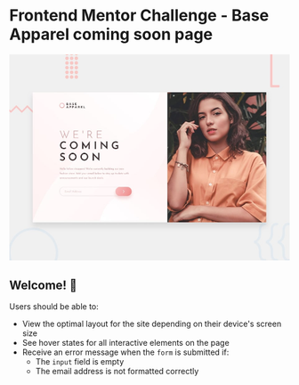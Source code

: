 # Frontend Mentor Challenge - Base Apparel coming soon page

![Design preview for the Base Apparel coming soon page coding challenge](./design/desktop-preview.jpg)

## Welcome! 👋

Users should be able to:

- View the optimal layout for the site depending on their device's screen size
- See hover states for all interactive elements on the page
- Receive an error message when the `form` is submitted if:
  - The `input` field is empty
  - The email address is not formatted correctly
